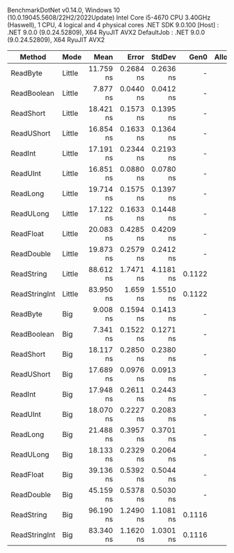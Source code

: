 BenchmarkDotNet v0.14.0, Windows 10 (10.0.19045.5608/22H2/2022Update)
Intel Core i5-4670 CPU 3.40GHz (Haswell), 1 CPU, 4 logical and 4 physical cores
.NET SDK 9.0.100
[Host]     : .NET 9.0.0 (9.0.24.52809), X64 RyuJIT AVX2
DefaultJob : .NET 9.0.0 (9.0.24.52809), X64 RyuJIT AVX2


| Method        | Mode   |      Mean |     Error |    StdDev |   Gen0 | Allocated |
|-------------- |------- |----------:|----------:|----------:|-------:|----------:|
| ReadByte      | Little | 11.759 ns | 0.2684 ns | 0.2636 ns |      - |         - |
| ReadBoolean   | Little |  7.877 ns | 0.0440 ns | 0.0412 ns |      - |         - |
| ReadShort     | Little | 18.421 ns | 0.1573 ns | 0.1395 ns |      - |         - |
| ReadUShort    | Little | 16.854 ns | 0.1633 ns | 0.1364 ns |      - |         - |
| ReadInt       | Little | 17.191 ns | 0.2344 ns | 0.2193 ns |      - |         - |
| ReadUInt      | Little | 16.851 ns | 0.0880 ns | 0.0780 ns |      - |         - |
| ReadLong      | Little | 19.714 ns | 0.1575 ns | 0.1397 ns |      - |         - |
| ReadULong     | Little | 17.122 ns | 0.1633 ns | 0.1448 ns |      - |         - |
| ReadFloat     | Little | 20.083 ns | 0.4285 ns | 0.4209 ns |      - |         - |
| ReadDouble    | Little | 19.873 ns | 0.2579 ns | 0.2412 ns |      - |         - |
| ReadString    | Little | 88.612 ns | 1.7471 ns | 4.1181 ns | 0.1122 |     352 B |
| ReadStringInt | Little | 83.950 ns |  1.659 ns | 1.5510 ns | 0.1122 |     352 B |
| ReadByte      | Big    |  9.008 ns | 0.1594 ns | 0.1413 ns |      - |         - |
| ReadBoolean   | Big    |  7.341 ns | 0.1522 ns | 0.1271 ns |      - |         - |
| ReadShort     | Big    | 18.117 ns | 0.2850 ns | 0.2380 ns |      - |         - |
| ReadUShort    | Big    | 17.689 ns | 0.0976 ns | 0.0913 ns |      - |         - |
| ReadInt       | Big    | 17.948 ns | 0.2611 ns | 0.2443 ns |      - |         - |
| ReadUInt      | Big    | 18.070 ns | 0.2227 ns | 0.2083 ns |      - |         - |
| ReadLong      | Big    | 21.488 ns | 0.3957 ns | 0.3701 ns |      - |         - |
| ReadULong     | Big    | 18.133 ns | 0.2329 ns | 0.2064 ns |      - |         - |
| ReadFloat     | Big    | 39.136 ns | 0.5392 ns | 0.5044 ns |      - |         - |
| ReadDouble    | Big    | 45.159 ns | 0.5378 ns | 0.5030 ns |      - |         - |
| ReadString    | Big    | 96.190 ns | 1.2490 ns | 1.1081 ns | 0.1116 |     352 B |
| ReadStringInt | Big    | 83.340 ns | 1.1620 ns | 1.0301 ns | 0.1116 |     352 B |